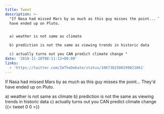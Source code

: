 ```yaml
---
title: Tweet
description: >-
  "If Nasa had missed Mars by as much as this guy misses the point... They'd
  have ended up on Pluto.


  a) weather is not same as climate

  b) prediction is not the same as viewing trends in historic data

  c) actually turns out you CAN predict climate change "
date: '2018-11-28T08:11:12+00:00'
links:
  - 'https://twitter.com/ImTheDebate/status/1067382500299821061'
---
```

If Nasa had missed Mars by as much as this guy misses the point... They'd have ended up on Pluto.

a) weather is not same as climate
b) prediction is not the same as viewing trends in historic data
c) actually turns out you CAN predict climate change 
      {{< tweet 0 0 >}}
    
